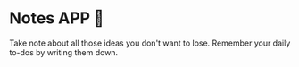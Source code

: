 
# Notes APP 📝  
Take note about all those ideas you don't want to lose.
Remember your daily to-dos by writing them down.
